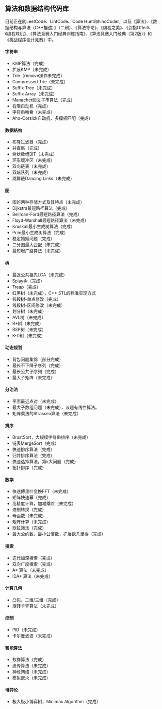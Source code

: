 ## 算法和数据结构代码库

目前正在刷LeetCode、LintCode、Code Hunt和hihoCoder，以及《算法》、《数据结构与算法（C++描述）》（二刷）、《算法导论》、《编程之美》、《剑指Offer》、《编程珠玑》、《算法竞赛入门经典训练指南》、《算法竞赛入门经典（第2版）》和《挑战程序设计竞赛》中。

#### 字符串
* KMP算法（完成）
* 扩展KMP（未完成）
* Trie（remove操作未完成）
* Compressed Trie（未完成）
* Suffix Tree（未完成）
* Suffix Array（未完成）
* Manacher回文子串算法（完成）
* 有限自动机（完成）
* 字符串哈希（未完成）
* Aho-Corsick自动机，多模板匹配（完成）

#### 数据结构
* 布隆过滤器（完成）
* 并查集（完成）
* 树状数组BIT（未完成）
* 环形缓冲区（未完成）
* 双向链表（未完成）
* 双端队列（未完成）
* 跳舞链Dancing Links（未完成）

#### 图
* 图的两种存储方式及其特点（未完成）
* Dijkstra最短路径算法（完成）
* Bellman-Ford最短路径算法（完成）
* Floyd-Warshall最短路径算法（未完成）
* Kruskall最小生成树算法（完成）
* Prim最小生成树算法（完成）
* 稳定婚姻问题（完成）
* 二分图最大匹配（未完成）
* 最短增广路算法（未完成）

#### 树
* 最近公共祖先LCA（未完成）
* Splay树（完成）
* Treap（完成）
* 红黑树（未完成），C++ STL的标准实现方式
* 线段树-单点修改（完成）
* 线段树-区间修改（未完成）
* 划分树（未完成）
* AVL树（未完成）
* B+树（未完成）
* BSP树（未完成）
* K-D树（未完成）

#### 动态规划
* 背包问题集锦（部分完成）
* 最长不下降子序列（完成）
* 最长公共子序列（完成）
* 最大子矩阵（未完成）

#### 分治法
* 平面最近点对（未完成）
* 最大子数组问题（未完成），该题有线性算法。
* 矩阵乘法的Strassen算法（未完成）

#### 排序
* BrustSort，大规模字符串排序（未完成）
* 链表MergeSort（完成）
* 快速排序算法（完成）
* 归并排序算法（完成）
* 快速选择算法，第k大问题（完成）
* 拓扑排序（完成）

#### 数学
* 快速傅里叶变换FFT（未完成）
* 矩阵快速幂（完成）
* 高精度计算，加减乘除（未完成）
* 进制转换（完成）
* 母函数（未完成）
* 矩阵计算（未完成）
* 欧拉筛法（完成）
* 最大公约数，最小公倍数，扩展欧几里得（完成）

#### 搜索
* 迭代加深搜索（完成）
* 双向广度搜索（完成）
* A* 算法（未完成）
* IDA* 算法（未完成）

#### 计算几何
* 凸包，二维/三维（完成）
* 旋转卡壳算法（未完成）

#### 控制
* PID（未完成）
* 卡尔曼滤波（未完成）

#### 智能算法
* 蚁群算法（完成）
* 遗传算法（未完成）
* 神经网络（未完成）
* 模拟退火（未完成）

#### 博弈论
* 极大极小博弈树，Minimax Algorithm（完成）